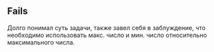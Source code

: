 ## Fails

Долго понимал суть задачи, также завел себя в заблуждение, что необходимо использовать макс. число и мин. число относительно максимального числа.